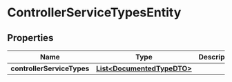 
# ControllerServiceTypesEntity

## Properties
Name | Type | Description | Notes
------------ | ------------- | ------------- | -------------
**controllerServiceTypes** | [**List&lt;DocumentedTypeDTO&gt;**](DocumentedTypeDTO.md) |  |  [optional]



